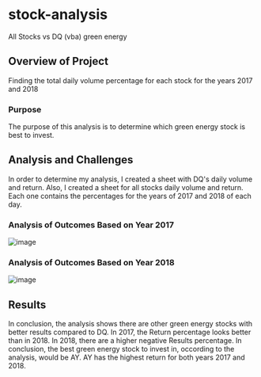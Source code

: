 # stock-analysis
All Stocks vs DQ (vba) green energy

## Overview of Project
Finding the total daily volume percentage for each stock for the years 2017 and 2018

### Purpose
The purpose of this analysis is to determine which green energy stock is best to invest.

## Analysis and Challenges
In order to determine my analysis, I created a sheet with DQ's daily volume and return. Also, I created a sheet for all stocks daily volume and return. Each one contains the percentages for the years of 2017 and 2018 of each day.

### Analysis of Outcomes Based on Year 2017
![image](https://user-images.githubusercontent.com/98724851/159207448-7e5f67fd-fa81-4b51-83a2-0df47ead2742.png)


### Analysis of Outcomes Based on Year 2018
![image](https://user-images.githubusercontent.com/98724851/159207508-14557c74-54f1-464e-82bf-6b44f7703f0e.png)


## Results
In conclusion, the analysis shows there are other green energy stocks with better results compared to DQ. In 2017, the Return percentage looks better than in 2018. In 2018, there are a higher negative Results percentage. In conclusion, the best green energy stock to invest in, occording to the analysis, would be AY. AY has the highest return for both years 2017 and 2018.

